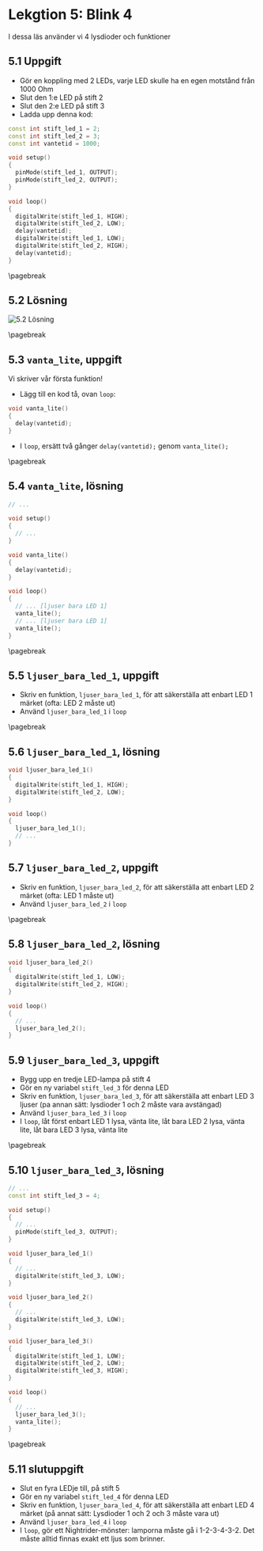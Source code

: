 # Lekgtion 5: Blink 4

I dessa läs använder vi 4 lysdioder och funktioner

## 5.1 Uppgift

- Gör en koppling med 2 LEDs, varje LED skulle ha en egen motstånd från 1000 Ohm
- Slut den 1:e LED på stift 2
- Slut den 2:e LED på stift 3
- Ladda upp denna kod:

```c++
const int stift_led_1 = 2;
const int stift_led_2 = 3;
const int vantetid = 1000;

void setup()
{
  pinMode(stift_led_1, OUTPUT);
  pinMode(stift_led_2, OUTPUT);
}

void loop()
{
  digitalWrite(stift_led_1, HIGH);
  digitalWrite(stift_led_2, LOW);
  delay(vantetid);
  digitalWrite(stift_led_1, LOW);
  digitalWrite(stift_led_2, HIGH);
  delay(vantetid);
}
```

\pagebreak

## 5.2 Lösning

![5.2 Lösning](5_2.png)

\pagebreak

## 5.3 `vanta_lite`, uppgift

Vi skriver vår första funktion!

- Lägg till en kod tå, ovan `loop`:

```c++
void vanta_lite()
{
  delay(vantetid);
}
```

- I `loop`, ersätt två gånger `delay(vantetid);` genom `vanta_lite();`

\pagebreak

## 5.4 `vanta_lite`, lösning

```c++
// ...

void setup()
{
  // ...
}

void vanta_lite()
{
  delay(vantetid);
}

void loop()
{
  // ... [ljuser bara LED 1]
  vanta_lite();
  // ... [ljuser bara LED 1]
  vanta_lite();
}
```

\pagebreak

## 5.5 `ljuser_bara_led_1`, uppgift

- Skriv en funktion, `ljuser_bara_led_1`,
   för att säkerställa att enbart LED 1 märket (ofta:
   LED 2 måste ut)
- Använd `ljuser_bara_led_1` i `loop`

\pagebreak

## 5.6 `ljuser_bara_led_1`, lösning

```c++
void ljuser_bara_led_1()
{
  digitalWrite(stift_led_1, HIGH);
  digitalWrite(stift_led_2, LOW);
}

void loop()
{
  ljuser_bara_led_1();
  // ...
}
```

## 5.7 `ljuser_bara_led_2`, uppgift

- Skriv en funktion, `ljuser_bara_led_2`,
   för att säkerställa att enbart LED 2 märket (ofta:
   LED 1 måste ut)
- Använd `ljuser_bara_led_2` i `loop`

\pagebreak

## 5.8 `ljuser_bara_led_2`, lösning

```c++
void ljuser_bara_led_2()
{
  digitalWrite(stift_led_1, LOW);
  digitalWrite(stift_led_2, HIGH);
}

void loop()
{
  // ...
  ljuser_bara_led_2();
}
```

## 5.9 `ljuser_bara_led_3`, uppgift

- Bygg upp en tredje LED-lampa på stift 4
- Gör en ny variabel `stift_led_3` för denna LED
- Skriv en funktion, `ljuser_bara_led_3`,
   för att säkerställa att enbart LED 3 ljuser (pa annan sätt:
   lysdioder 1 och 2 måste vara avstängad)
- Använd `ljuser_bara_led_3` i `loop`
- I `loop`, låt först enbart LED 1 lysa, vänta lite,
   låt bara LED 2 lysa, vänta lite,
   låt bara LED 3 lysa, vänta lite

\pagebreak

## 5.10 `ljuser_bara_led_3`, lösning

```c++
// ...
const int stift_led_3 = 4;

void setup()
{
  // ...
  pinMode(stift_led_3, OUTPUT);
}

void ljuser_bara_led_1()
{
  // ...
  digitalWrite(stift_led_3, LOW);
}

void ljuser_bara_led_2()
{
  // ...
  digitalWrite(stift_led_3, LOW);
}

void ljuser_bara_led_3()
{
  digitalWrite(stift_led_1, LOW);
  digitalWrite(stift_led_2, LOW);
  digitalWrite(stift_led_3, HIGH);
}

void loop()
{
  // ...
  ljuser_bara_led_3();
  vanta_lite();
}
```

\pagebreak


## 5.11 slutuppgift

- Slut en fyra LEDje till, på stift 5
- Gör en ny variabel `stift_led_4` för denna LED
- Skriv en funktion, `ljuser_bara_led_4`,
   för att säkerställa att enbart LED 4 märket (på annat sätt:
   Lysdioder 1 och 2 och 3 måste vara ut)
- Använd `ljuser_bara_led_4` i `loop`
- I `loop`, gör ett Nightrider-mönster:
   lamporna måste gå i 1-2-3-4-3-2.
   Det måste alltid finnas exakt ett ljus som brinner.


